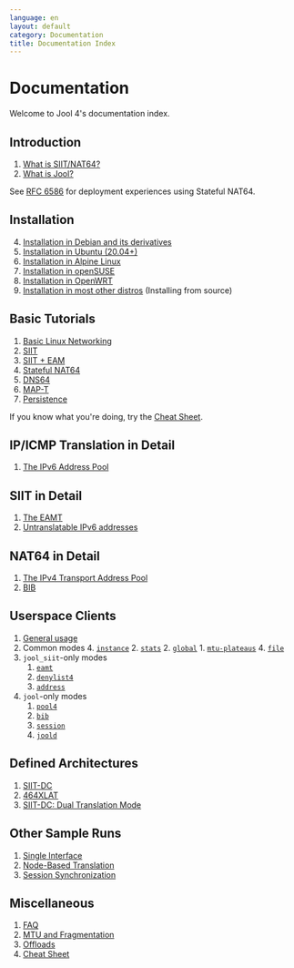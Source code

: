 ```yaml
---
language: en
layout: default
category: Documentation
title: Documentation Index
---
```


# Documentation

Welcome to Jool 4's documentation index.

## Introduction

1. [What is SIIT/NAT64?](intro-xlat.html)
2. [What is Jool?](intro-jool.html)

See [RFC 6586](https://tools.ietf.org/html/rfc6586) for deployment experiences using Stateful NAT64.

## Installation

4. [Installation in Debian and its derivatives](debian.html)
5. [Installation in Ubuntu (20.04+)](ubuntu.html)
2. [Installation in Alpine Linux](alpine-linux.html)
3. [Installation in openSUSE](opensuse.html)
1. [Installation in OpenWRT](openwrt.html)
6. [Installation in most other distros](install.html) (Installing from source)

## Basic Tutorials

1. [Basic Linux Networking](run-linux.html)
1. [SIIT](run-vanilla.html)
2. [SIIT + EAM](run-eam.html)
3. [Stateful NAT64](run-nat64.html)
4. [DNS64](dns64.html)
6. [MAP-T](run-mapt.html)
5. [Persistence](run-persistent.html)

If you know what you're doing, try the [Cheat Sheet](cheat-sheet.html).

## IP/ICMP Translation in Detail

1. [The IPv6 Address Pool](pool6.html)

## SIIT in Detail

1. [The EAMT](eamt.html)
2. [Untranslatable IPv6 addresses](pool6791.html)

## NAT64 in Detail

1. [The IPv4 Transport Address Pool](pool4.html)
2. [BIB](bib.html)

## Userspace Clients

1. [General usage](usr-clients.html)
1. Common modes
	4. [`instance`](usr-flags-instance.html)
	2. [`stats`](usr-flags-stats.html)
	2. [`global`](usr-flags-global.html)
		1. [`mtu-plateaus`](usr-flags-plateaus.html)
	4. [`file`](config-atomic.html)
2. `jool_siit`-only modes
	1. [`eamt`](usr-flags-eamt.html)
	2. [`denylist4`](usr-flags-denylist4.html)
	3. [`address`](usr-flags-address.html)
3. `jool`-only modes
	1. [`pool4`](usr-flags-pool4.html)
	2. [`bib`](usr-flags-bib.html)
	3. [`session`](usr-flags-session.html)
	4. [`joold`](usr-flags-joold.html)

## Defined Architectures

1. [SIIT-DC](siit-dc.html)
2. [464XLAT](464xlat.html)
3. [SIIT-DC: Dual Translation Mode](siit-dc-2xlat.html)

## Other Sample Runs

1. [Single Interface](single-interface.html)
2. [Node-Based Translation](node-based-translation.html)
3. [Session Synchronization](session-synchronization.html)

## Miscellaneous

1. [FAQ](faq.html)
3. [MTU and Fragmentation](mtu.html)
4. [Offloads](offloads.html)
5. [Cheat Sheet](cheat-sheet.html)

